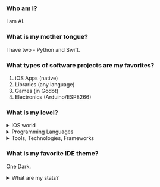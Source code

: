 ### Who am I?

I am AI.

### What is my mother tongue?

I have two - Python and Swift.

### What types of software projects are my favorites?

1. iOS Apps (native)
2. Libraries (any language)
3. Games (in Godot)
4. Electronics (Arduino/ESP8266)

### What is my level?

<details>
  <summary>iOS world</summary>
  
  - :red_circle: :red_circle: :red_circle: :red_circle: :o: UIKit
  - :red_circle: :red_circle: :red_circle: :o: :o: SwiftUI
  - :red_circle: :red_circle: :red_circle: :red_circle: :red_circle: Swift
  - :red_circle: :red_circle: :red_circle: :o: :o: Objective-C
  - :red_circle: :red_circle: :red_circle: :red_circle: :red_circle: MVVM+C Architecture
  - :red_circle: :red_circle: :red_circle: :red_circle: :red_circle: Redux-like SwiftUI Architecture
  - :red_circle: :red_circle: :red_circle: :red_circle: :red_circle: RxSwift
  - :red_circle: :red_circle: :red_circle: :red_circle: :o: Combine
  - :red_circle: :red_circle: :red_circle: :o: :o: MapKit
  - :red_circle: :red_circle: :red_circle: :o: :o: Alamofire
  - :red_circle: :red_circle: :o: :o: :o: CoreData
  - :red_circle: :o: :o: :o: :o: Realm
</details>

<details>
  <summary>Programming Languages</summary>
  
  1. :red_circle: :red_circle: :red_circle: :red_circle: :red_circle: Swift
  2. :red_circle: :red_circle: :red_circle: :red_circle: :red_circle: Python
  3. :red_circle: :red_circle: :red_circle: :red_circle: :o: C++
  4. :red_circle: :red_circle: :red_circle: :red_circle: :o: C / Arduino
  5. :red_circle: :red_circle: :red_circle: :red_circle: :o: C#
  6. :red_circle: :red_circle: :red_circle: :red_circle: :o: GDScript
  7. :red_circle: :red_circle: :red_circle: :red_circle: :o: Lua
  8. :red_circle: :red_circle: :red_circle: :red_circle: :o: PHP
  9. :red_circle: :red_circle: :red_circle: :o: :o: Bash
  10. :red_circle: :red_circle: :red_circle: :o: :o: Objective-C
  11. :red_circle: :red_circle: :red_circle: :o: :o: Kotlin
  12. :red_circle: :red_circle: :red_circle: :o: :o: Java
  13. :red_circle: :red_circle: :red_circle: :o: :o: Javascript
  14. :red_circle: :red_circle: :o: :o: :o: 8086 Assembly
  15. :red_circle: :o: :o: :o: :o: R
  16. :red_circle: :o: :o: :o: :o: Stata
</details>

<details>
  <summary>Tools, Technologies, Frameworks</summary>
  
  - :star: :star: :star: :star: :star: Git
  
  ### Mobile
  - :red_circle: :red_circle: :red_circle: :red_circle: :red_circle: iOS Native Framework Stack
  - :red_circle: :red_circle: :o: :o: :o: Android Native Framework Stack
  - :red_circle: :red_circle: :red_circle: :red_circle: :o: Xamarin.Native
  - :o: :o: :o: :o: :o: Xamarin.Forms
  - :red_circle: :red_circle: :o: :o: :o: Corona SDK
  
  ### Game Engines
  - :red_circle: :red_circle: :red_circle: :o: :o: Godot Game Engine
  - :red_circle: :red_circle: :o: :o: :o: Unreal Engine
  - :o: :o: :o: :o: :o: Unity
  
  ### Web
  - :red_circle: :red_circle: :red_circle: :o: :o: LAMP Stack
  - :red_circle: :red_circle: :red_circle: :red_circle: :o: MySQL
  - :red_circle: :red_circle: :o: :o: :o: jQuery
  - :red_circle: :o: :o: :o: :o: React.js
</details>

### What is my favorite IDE theme?

One Dark.

<details>
  <summary>What are my stats?</summary>
  
  [![Top Langs](https://github-readme-stats.vercel.app/api/top-langs/?username=allexks&theme=merko&langs_count=10&layout=compact)](https://github.com/anuraghazra/github-readme-stats)
  [![Alexander's github stats](https://github-readme-stats.vercel.app/api?username=allexks&theme=merko)](https://github.com/anuraghazra/github-readme-stats)</details>
